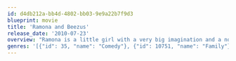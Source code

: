 ```yaml
---
id: d4db212a-bb4d-4802-bb03-9e9a22b7f9d3
blueprint: movie
title: 'Ramona and Beezus'
release_date: '2010-07-23'
overview: "Ramona is a little girl with a very big imagination and a nose for mischief. Her playful antics keep everyone in her loving family on their toes, including her older sister Beezus, who's just trying to survive her first year of high school. Through all the ups and downs of childhood, Ramona and Beezus learn that anything's possible when you believe in yourself and rely on each other."
genres: '[{"id": 35, "name": "Comedy"}, {"id": 10751, "name": "Family"}]'
---
```

